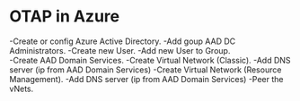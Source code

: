 # OTAP in Azure

-Create or config Azure Active Directory.
    -Add goup AAD DC Administrators.
    -Create new User.
    -Add new User to Group.    
-Create AAD Domain Services.
-Create Virtual Network (Classic).
    -Add DNS server (ip from AAD Domain Services)
-Create Virtual Network (Resource Management).
    -Add DNS server (ip from AAD Domain Services)
-Peer the vNets.

